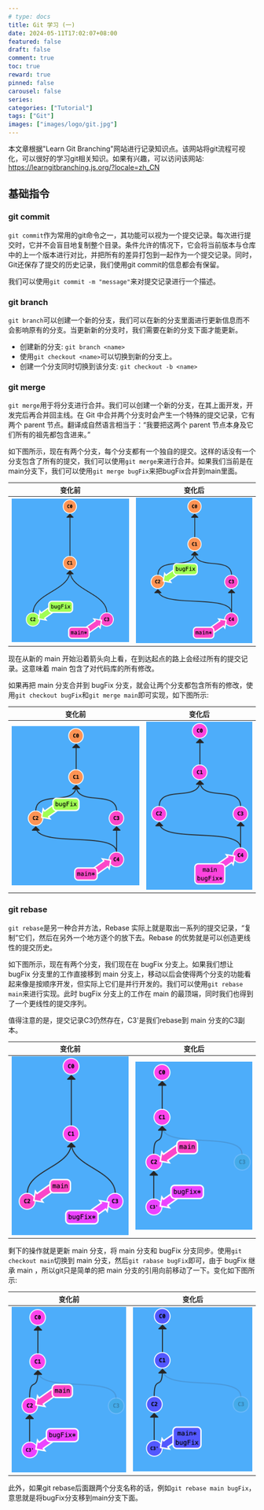 ```yaml
---
# type: docs 
title: Git 学习 (一)
date: 2024-05-11T17:02:07+08:00
featured: false
draft: false
comment: true
toc: true
reward: true
pinned: false
carousel: false
series:
categories: ["Tutorial"]
tags: ["Git"]
images: ["images/logo/git.jpg"]
---
```


本文章根据"Learn Git Branching"网站进行记录知识点。该网站将git流程可视化，可以很好的学习git相关知识。如果有兴趣，可以访问该网站: https://learngitbranching.js.org/?locale=zh_CN

<!--more-->

## 基础指令

### git commit

`git commit`作为常用的git命令之一，其功能可以视为一个提交记录。每次进行提交时，它并不会盲目地复制整个目录。条件允许的情况下，它会将当前版本与仓库中的上一个版本进行对比，并把所有的差异打包到一起作为一个提交记录。同时，Git还保存了提交的历史记录，我们使用git commit的信息都会有保留。

我们可以使用`git commit -m "message"`来对提交记录进行一个描述。

### git branch

`git branch`可以创建一个新的分支，我们可以在新的分支里面进行更新信息而不会影响原有的分支。当更新新的分支时，我们需要在新的分支下面才能更新。

- 创建新的分支: `git branch <name>`
- 使用`git checkout <name>`可以切换到新的分支上。
- 创建一个分支同时切换到该分支: `git checkout -b <name>`

### git merge

`git merge`用于将分支进行合并。我们可以创建一个新的分支，在其上面开发，开发完后再合并回主线。在 Git 中合并两个分支时会产生一个特殊的提交记录，它有两个 parent 节点。翻译成自然语言相当于：“我要把这两个 parent 节点本身及它们所有的祖先都包含进来。”

如下图所示，现在有两个分支，每个分支都有一个独自的提交。这样的话没有一个分支包含了所有的提交，我们可以使用`git merge`来进行合并。如果我们当前是在main分支下，我们可以使用`git merge bugFix`来把bugFix合并到main里面。

|                            变化前                            |                            变化后                            |
| :----------------------------------------------------------: | :----------------------------------------------------------: |
| ![git_tutorial_1_1](Git/git_tutorial_1_1.png?fill=300x360,Smart) | ![git_tutorial_1_2](Git/git_tutorial_1_2.png?fill=300x360,Smart) |

现在从新的 main 开始沿着箭头向上看，在到达起点的路上会经过所有的提交记录。这意味着 main 包含了对代码库的所有修改。

如果再把 main 分支合并到 bugFix 分支，就会让两个分支都包含所有的修改，使用`git checkout bugFix`和`git merge main`即可实现，如下图所示:

|                            变化前                            |                            变化后                            |
| :----------------------------------------------------------: | :----------------------------------------------------------: |
| ![git_tutorial_1_2](Git/git_tutorial_1_2.png?fill=300x360,Smart) | ![git_tutorial_1_3](Git/git_tutorial_1_3.png?fill=300x360,Smart) |



### git rebase

`git rebase`是另一种合并方法，Rebase 实际上就是取出一系列的提交记录，“复制”它们，然后在另外一个地方逐个的放下去。Rebase 的优势就是可以创造更线性的提交历史。

如下图所示，现在有两个分支，我们现在在 bugFix 分支上。如果我们想让 bugFix 分支里的工作直接移到 main 分支上，移动以后会使得两个分支的功能看起来像是按顺序开发，但实际上它们是并行开发的。我们可以使用`git rebase main`来进行实现。此时 bugFix 分支上的工作在 main 的最顶端，同时我们也得到了一个更线性的提交序列。

值得注意的是，提交记录C3仍然存在，C3'是我们rebase到 main 分支的C3副本。

|                            变化前                            |                            变化后                            |
| :----------------------------------------------------------: | :----------------------------------------------------------: |
| ![git_tutorial_1_4](Git/git_tutorial_1_4.png?fill=300x360,Smart) | ![git_tutorial_1_5](Git/git_tutorial_1_5.png?fill=300x360,Smart) |

剩下的操作就是更新 main 分支，将 main 分支和 bugFix 分支同步。使用`git checkout main`切换到 main 分支，然后`git rabase bugFix`即可，由于 bugFix 继承 main ，所以git只是简单的把 main 分支的引用向前移动了一下。变化如下图所示:

|                            变化前                            |                            变化后                            |
| :----------------------------------------------------------: | :----------------------------------------------------------: |
| ![git_tutorial_1_5](Git/git_tutorial_1_5.png?fill=300x360,Smart) | ![git_tutorial_1_6](Git/git_tutorial_1_6.png?fill=300x360,Smart) |

此外，如果git rebase后面跟两个分支名称的话，例如`git rebase main bugFix`，意思就是将bugFix分支移到main分支下面。
